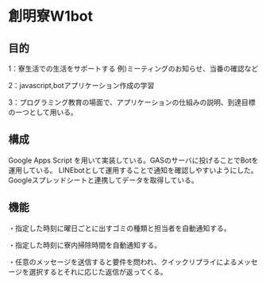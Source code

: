 # 創明寮W1bot

## 目的
1：寮生活での生活をサポートする
例)ミーティングのお知らせ、当番の確認など

2：javascript,botアプリケーション作成の学習

3：プログラミング教育の場面で、アプリケーションの仕組みの説明、到達目標の一つとして用いる。

## 構成
Google Apps Script を用いて実装している。GASのサーバに投げることでBotを運用している。
LINEbotとして運用することで通知を確認しやすいようにした。
Googleスプレッドシートと連携してデータを取得している。

## 機能
・指定した時刻に曜日ごとに出すゴミの種類と担当者を自動通知する。

・指定した時刻に寮内掃除時間を自動通知する。

・任意のメッセージを送信すると要件を問われ、クイックリプライによるメッセージを選択するとそれに応じた返信が返ってくる。